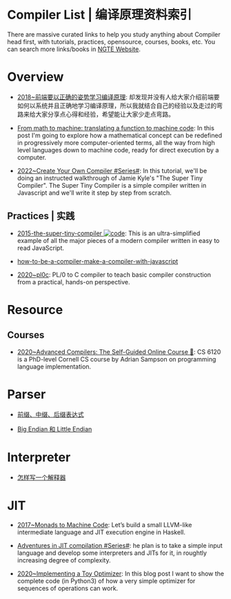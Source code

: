 # Compiler List | 编译原理资料索引

There are massive curated links to help you study anything about Compiler head first, with tutorials, practices, opensource, courses, books, etc. You can search more links/books in [NGTE Website](https://https:wx-chevalier.github.io/home/#/search?query=React).

# Overview

- [2018~前端要以正确的姿势学习编译原理](https://zhuanlan.zhihu.com/p/36301857): 却发现并没有人给大家介绍前端要如何以系统并且正确地学习编译原理，所以我就结合自己的经验以及走过的弯路来给大家分享点心得和经验，希望能让大家少走点弯路。

- [From math to machine: translating a function to machine code](http://6me.us/7BlocZ): In this post I'm going to explore how a mathematical concept can be redefined in progressively more computer-oriented terms, all the way from high level languages down to machine code, ready for direct execution by a computer.

- [2022~Create Your Own Compiler #Series#](https://citw.dev/tutorial/create-your-own-compiler?p=1): In this tutorial, we'll be doing an instructed walkthrough of Jamie Kyle's "The Super Tiny Compiler". The Super Tiny Compiler is a simple compiler written in Javascript and we'll write it step by step from scratch.

## Practices | 实践

- [2015-the-super-tiny-compiler ![code](https://ng-tech.icu/assets/code.svg)](https://github.com/jamiebuilds/the-super-tiny-compiler): This is an ultra-simplified example of all the major pieces of a modern compiler written in easy to read JavaScript.

- [how-to-be-a-compiler-make-a-compiler-with-javascript](https://medium.com/@kosamari/how-to-be-a-compiler-make-a-compiler-with-javascript-4a8a13d473b4#.dday0a975)

- [2020~pl0c](https://github.com/ibara/pl0c): PL/0 to C compiler to teach basic compiler construction from a practical, hands-on perspective.

# Resource

## Courses

- [2020~Advanced Compilers: The Self-Guided Online Course 🎥](https://www.cs.cornell.edu/courses/cs6120/2020fa/self-guided/): CS 6120 is a PhD-level Cornell CS course by Adrian Sampson on programming language implementation.

# Parser

- [前缀、中缀、后缀表达式](http://blog.csdn.net/antineutrino/article/details/6763722)

- [Big Endian 和 Little Endian](http://blog.csdn.net/sunshine1314/article/details/2309655)

# Interpreter

- [怎样写一个解释器](http://www.jianshu.com/p/509505d3bd50)

# JIT

- [2017~Monads to Machine Code](http://www.stephendiehl.com/posts/monads_machine_code.html): Let’s build a small LLVM-like intermediate language and JIT execution engine in Haskell.

- [Adventures in JIT compilation #Series#](https://parg.co/bs2): he plan is to take a simple input language and develop some interpreters and JITs for it, in roughtly increasing degree of complexity.

- [2020~Implementing a Toy Optimizer](https://www.pypy.org/posts/2022/07/toy-optimizer.html): In this blog post I want to show the complete code (in Python3) of how a very simple optimizer for sequences of operations can work.
